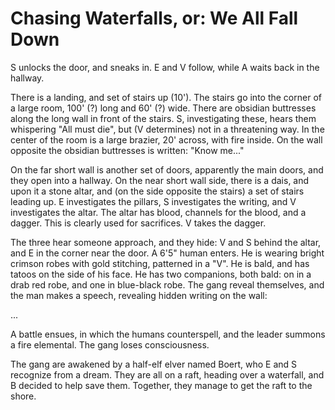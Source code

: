 # Chasing Waterfalls, or: We All Fall Down

S unlocks the door, and sneaks in.
E and V follow, while A waits back in the hallway.

There is a landing, and set of stairs up (10').
The stairs go into the corner of a large room, 100' (?) long and 60' (?) wide.
There are obsidian buttresses along the long wall in front of the stairs.
S, investigating these, hears them whispering "All must die", 
but (V determines) not in a threatening way.
In the center of the room is a large brazier, 20' across, with fire inside. 
On the wall opposite the obsidian buttresses is written: "Know me..."

On the far short wall is another set of doors, apparently the main doors, and they open into a hallway.
On the near short wall side, there is a dais, and upon it a stone altar,
and (on the side opposite the stairs) a set of stairs leading up.
E investigates the pillars,
S investigates the writing,
and V investigates the altar.
The altar has blood, channels for the blood, and a dagger.
This is clearly used for sacrifices.
V takes the dagger.

The three hear someone approach, and they hide: V and S behind the altar,
and E in the corner near the door.
A 6'5" human enters.
He is wearing bright crimson robes with gold stitching, patterned in a "V".
He is bald, and has tatoos on the side of his face.
He has two companions, both bald: on in a drab red robe, and one in blue-black robe.
The gang reveal themselves, and the man makes a speech, revealing hidden writing on the wall:

...

A battle ensues, in which the humans counterspell, and the leader summons a fire elemental.
The gang loses consciousness.

The gang are awakened by a half-elf elver named Boert, who E and S recognize from a dream.
They are all on a raft, heading over a waterfall, and B decided to help save them.
Together, they manage to get the raft to the shore.
